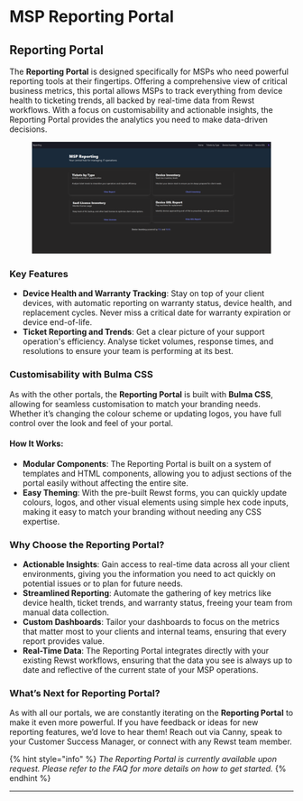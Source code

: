 # MSP Reporting Portal

## Reporting Portal

The **Reporting Portal** is designed specifically for MSPs who need powerful reporting tools at their fingertips. Offering a comprehensive view of critical business metrics, this portal allows MSPs to track everything from device health to ticketing trends, all backed by real-time data from Rewst workflows. With a focus on customisability and actionable insights, the Reporting Portal provides the analytics you need to make data-driven decisions.

<figure><img src="../../../.gitbook/assets/image (34).png" alt=""><figcaption></figcaption></figure>

### Key Features

* **Device Health and Warranty Tracking**: Stay on top of your client devices, with automatic reporting on warranty status, device health, and replacement cycles. Never miss a critical date for warranty expiration or device end-of-life.
* **Ticket Reporting and Trends**: Get a clear picture of your support operation's efficiency. Analyse ticket volumes, response times, and resolutions to ensure your team is performing at its best.

### Customisability with Bulma CSS

As with the other portals, the **Reporting Portal** is built with **Bulma CSS**, allowing for seamless customisation to match your branding needs. Whether it’s changing the colour scheme or updating logos, you have full control over the look and feel of your portal.

#### How It Works:

* **Modular Components**: The Reporting Portal is built on a system of templates and HTML components, allowing you to adjust sections of the portal easily without affecting the entire site.
* **Easy Theming**: With the pre-built Rewst forms, you can quickly update colours, logos, and other visual elements using simple hex code inputs, making it easy to match your branding without needing any CSS expertise.

### Why Choose the Reporting Portal?

* **Actionable Insights**: Gain access to real-time data across all your client environments, giving you the information you need to act quickly on potential issues or to plan for future needs.
* **Streamlined Reporting**: Automate the gathering of key metrics like device health, ticket trends, and warranty status, freeing your team from manual data collection.
* **Custom Dashboards**: Tailor your dashboards to focus on the metrics that matter most to your clients and internal teams, ensuring that every report provides value.
* **Real-Time Data**: The Reporting Portal integrates directly with your existing Rewst workflows, ensuring that the data you see is always up to date and reflective of the current state of your MSP operations.

### What’s Next for Reporting Portal?

As with all our portals, we are constantly iterating on the **Reporting Portal** to make it even more powerful. If you have feedback or ideas for new reporting features, we’d love to hear them! Reach out via Canny, speak to your Customer Success Manager, or connect with any Rewst team member.



{% hint style="info" %}
_The Reporting Portal is currently available upon request. Please refer to the FAQ for more details on how to get started._
{% endhint %}



***
